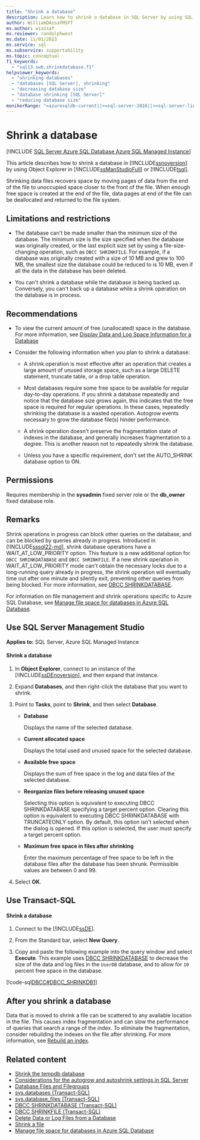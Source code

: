 ```yaml
---
title: "Shrink a database"
description: Learn how to shrink a database in SQL Server by using SQL Server Management Studio or Transact-SQL.
author: WilliamDAssafMSFT
ms.author: wiassaf
ms.reviewer: randolphwest
ms.date: 11/01/2023
ms.service: sql
ms.subservice: supportability
ms.topic: conceptual
f1_keywords:
  - "sql13.swb.shrinkdatabase.f1"
helpviewer_keywords:
  - "shrinking databases"
  - "databases [SQL Server], shrinking"
  - "decreasing database size"
  - "database shrinking [SQL Server]"
  - "reducing database size"
monikerRange: "=azuresqldb-current||>=sql-server-2016||>=sql-server-linux-2017||=azuresqldb-mi-current"
---
```

# Shrink a database

[!INCLUDE [SQL Server Azure SQL Database Azure SQL Managed Instance](../../includes/applies-to-version/sql-asdb-asdbmi.md)]

This article describes how to shrink a database in [!INCLUDE[ssnoversion](../../includes/ssnoversion-md.md)] by using Object Explorer in [!INCLUDE[ssManStudioFull](../../includes/ssmanstudiofull-md.md)] or [!INCLUDE[tsql](../../includes/tsql-md.md)].

Shrinking data files recovers space by moving pages of data from the end of the file to unoccupied space closer to the front of the file. When enough free space is created at the end of the file, data pages at end of the file can be deallocated and returned to the file system.

## <a id="Restrictions"></a> Limitations and restrictions

- The database can't be made smaller than the minimum size of the database. The minimum size is the size specified when the database was originally created, or the last explicit size set by using a file-size-changing operation, such as `DBCC SHRINKFILE`. For example, if a database was originally created with a size of 10 MB and grew to 100 MB, the smallest size the database could be reduced to is 10 MB, even if all the data in the database has been deleted.

- You can't shrink a database while the database is being backed up. Conversely, you can't back up a database while a shrink operation on the database is in process.

## <a id="Recommendations"></a> Recommendations

- To view the current amount of free (unallocated) space in the database. For more information, see [Display Data and Log Space Information for a Database](display-data-and-log-space-information-for-a-database.md)

- Consider the following information when you plan to shrink a database:

  - A shrink operation is most effective after an operation that creates a large amount of unused storage space, such as a large DELETE statement, truncate table, or a drop table operation.

  - Most databases require some free space to be available for regular day-to-day operations. If you shrink a database repeatedly and notice that the database size grows again, this indicates that the free space is required for regular operations. In these cases, repeatedly shrinking the database is a wasted operation. Autogrow events necessary to grow the database file(s) hinder performance.

  - A shrink operation doesn't preserve the fragmentation state of indexes in the database, and generally increases fragmentation to a degree. This is another reason not to repeatedly shrink the database.

  - Unless you have a specific requirement, don't set the AUTO_SHRINK database option to ON.

## <a id="Security"></a> <a name="Permissions"></a> Permissions

Requires membership in the **sysadmin** fixed server role or the **db_owner** fixed database role.

## Remarks

Shrink operations in progress can block other queries on the database, and can be blocked by queries already in progress. Introduced in [!INCLUDE[sssql22-md](../../includes/sssql22-md.md)], shrink database operations have a WAIT_AT_LOW_PRIORITY option. This feature is a new additional option for `DBCC SHRINKDATABASE` and `DBCC SHRINKFILE`. If a new shrink operation in WAIT_AT_LOW_PRIORITY mode can't obtain the necessary locks due to a long-running query already in progress, the shrink operation will eventually time out after one minute and silently exit, preventing other queries from being blocked. For more information, see [DBCC SHRINKDATABASE](../../t-sql/database-console-commands/dbcc-shrinkdatabase-transact-sql.md).

For information on file management and shrink operations specific to Azure SQL Database, see [Manage file space for databases in Azure SQL Database](/azure/azure-sql/database/file-space-manage?view=azuresql-db&preserve-view=true).

## <a id="SSMSProcedure"></a> Use SQL Server Management Studio

**Applies to:** SQL Server, Azure SQL Managed Instance

#### Shrink a database

1. In **Object Explorer**, connect to an instance of the [!INCLUDE[ssDEnoversion](../../includes/ssdenoversion-md.md)], and then expand that instance.

1. Expand **Databases**, and then right-click the database that you want to shrink.

1. Point to **Tasks**, point to **Shrink**, and then select **Database**.

   - **Database**

     Displays the name of the selected database.

   - **Current allocated space**

     Displays the total used and unused space for the selected database.

   - **Available free space**

     Displays the sum of free space in the log and data files of the selected database.

   - **Reorganize files before releasing unused space**

     Selecting this option is equivalent to executing DBCC SHRINKDATABASE specifying a target percent option. Clearing this option is equivalent to executing DBCC SHRINKDATABASE with TRUNCATEONLY option. By default, this option isn't selected when the dialog is opened. If this option is selected, the user must specify a target percent option.

   - **Maximum free space in files after shrinking**

     Enter the maximum percentage of free space to be left in the database files after the database has been shrunk. Permissible values are between 0 and 99.

1. Select **OK**.

## <a id="TsqlProcedure"></a> Use Transact-SQL

#### Shrink a database

1. Connect to the [!INCLUDE[ssDE](../../includes/ssde-md.md)].

1. From the Standard bar, select **New Query**.

1. Copy and paste the following example into the query window and select **Execute**. This example uses [DBCC SHRINKDATABASE](../../t-sql/database-console-commands/dbcc-shrinkdatabase-transact-sql.md) to decrease the size of the data and log files in the `UserDB` database, and to allow for `10` percent free space in the database.

[!code-sql[DBCC#DBCC_SHRINKDB1](codesnippet/tsql/shrink-a-database_1.sql)]

## <a id="FollowUp"></a> After you shrink a database

 Data that is moved to shrink a file can be scattered to any available location in the file. This causes index fragmentation and can slow the performance of queries that search a range of the index. To eliminate the fragmentation, consider rebuilding the indexes on the file after shrinking. For more information, see [Rebuild an index](../../relational-databases/indexes/reorganize-and-rebuild-indexes.md#rebuild-an-index).

## Related content

- [Shrink the tempdb database](shrink-tempdb-database.md)
- [Considerations for the autogrow and autoshrink settings in SQL Server](/troubleshoot/sql/admin/considerations-autogrow-autoshrink)
- [Database Files and Filegroups](database-files-and-filegroups.md)
- [sys.databases (Transact-SQL)](../../relational-databases/system-catalog-views/sys-databases-transact-sql.md)
- [sys.database_files (Transact-SQL)](../../relational-databases/system-catalog-views/sys-database-files-transact-sql.md)
- [DBCC SHRINKDATABASE (Transact-SQL)](../../t-sql/database-console-commands/dbcc-shrinkdatabase-transact-sql.md)
- [DBCC SHRINKFILE (Transact-SQL)](../../t-sql/database-console-commands/dbcc-shrinkfile-transact-sql.md)
- [Delete Data or Log Files from a Database](delete-data-or-log-files-from-a-database.md)
- [Shrink a file](shrink-a-file.md)
- [Manage file space for databases in Azure SQL Database](/azure/azure-sql/database/file-space-manage?view=azuresql-db&preserve-view=true)
